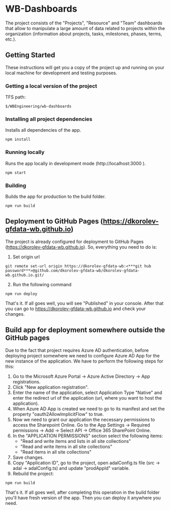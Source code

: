 
# WB-Dashboards

The project consists of the "Projects", "Resource" and "Team" dashboards that allow to manipulate a large amount of data related to projects within the organization (information about projects, tasks, milestones, phases, terms, etc.).

## Getting Started

These instructions will get you a copy of the project up and running on your local machine for development and testing purposes.

### Getting a local version of the project

TFS path:

```
$/WBEngineering/wb-dashboards
```

### Installing all project dependencies

Installs all dependencies of the app.

```
npm install
```

### Running locally

Runs the app locally in development mode (http://localhost:3000 ).

```
npm start
```

### Building

Builds the app for production to the build folder.

```
npm run build
```

## Deployment to GitHub Pages (https://dkorolev-gfdata-wb.github.io)

The project is already configured for deployment to GitHub Pages (https://dkorolev-gfdata-wb.github.io). So, everything you need to do is:

1. Set origin url

```
git remote set-url origin https://dkorolev-gfdata-wb:<***git hub password***>@github.com/dkorolev-gfdata-wb/dkorolev-gfdata-wb.github.io.git/
```

2. Run the following command

```
npm run deploy
```

That's it. If all goes well, you will see "Published" in your console. After that you can go to https://dkorolev-gfdata-wb.github.io and check your changes.

## Build app for deployment somewhere outside the GitHub pages

Due to the fact that project requires Azure AD authentication, before deploying project somewhere we need to configure Azure AD App for the new instance of the application. We have to perform the following steps for this:

1. Go to the Microsoft Azure Portal -> Azure Active Directory -> App registrations.
2. Click "New application registration".
3. Enter the name of the application, select Application Type "Native" and enter the redirect url of the application (url, where you want to host the application).
4. When Azure AD App is created we need to go to its manifest and set the property "oauth2AllowImplicitFlow" to true.
5. Now we need to grant our application the necessary permissions to access the Sharepoint Online. Go to the App Settings -> Required permissions -> Add -> Select API -> Office 365 SharePoint Online. 
6. In the "APPLICATION PERMISSIONS" section select the following items: 
    - "Read and write items and lists in all site collections"
    - "Read and write items in all site collections"
    - "Read items in all site collections"
7. Save changes.
8. Copy "Application ID", go to the project, open adalConfig.ts file (src -> adal -> adalConfig.ts) and update "prodAppId" variable.
9. Rebuild the project: 

```
npm run build
```

That's it. If all goes well, after completing this operation in the build folder you'll have fresh version of the app. Then you can deploy it anywhere you need.